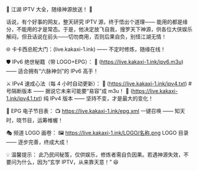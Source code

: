 🏮 江湖 IPTV 大全，随缘神源放送！ 🏮

话说，有个好事的网友，整天研究 IPTV 源，终于悟出个道理—— 能用的都是缘分，不能用的才是常态。于是，他决定放飞自我，搜罗天下神源，供各位大侠娱乐解闷，但丑话说在前头——切勿商用，否则后果自负，别怪江湖无情！

🌐 卡卡西总舵大门：(live.kakaxi-1.ink)  —— 不定时修炼，随缘在线！

🛡️ IPv6 绝世秘籍（带 LOGO+EPG）：
📜 (https://live.kakaxi-1.ink/ipv6.m3u) —— 适合拥有“六脉神剑”的 IPv6 高手！

⚔️ IPv4 速成心法（每 4 小时自动更新）：
🔗 (https://live.kakaxi-1.ink/ipv4.txt) #号隔断版本 —— 据说它未来可能要“易容”成 m3u！
🔗 (https://live.kakaxi-1.ink/ipv4.1.txt) 纯 IPv4 版本 —— 坚持不变，才是最大的变化！

📅 EPG 电子节目表：
📺 https://live.kakaxi-1.ink/epg.xml 一键召唤 —— 知天时，晓节目，运筹帷幄！

🎭 频道 LOGO 画卷：
🖼️ https://live.kakaxi-1.ink/LOGO/名称.png   LOGO 目录 —— 逐步完善，终成大成！

💡 温馨提示：
此乃民间秘笈，仅供娱乐，修炼者需自负因果。若遇神源失效，不要问为什么，因为“玄学 IPTV，从来靠天意！” 😆

